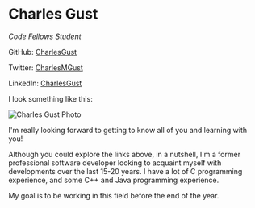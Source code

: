 # Charles Gust
_Code Fellows Student_

GitHub: [CharlesGust](http://github.com/CharlesGust)

Twitter: [CharlesMGust](http://twitter.com/CharlesMGust)

LinkedIn: [CharlesGust](http://linkedin.com/in/CharlesGust)

I look something like this:

![Charles Gust Photo](http://www.charlesgust.com/Lists/Photos/Charles%20Gust.jpg)

I'm really looking forward to getting to know all of you and learning with you!

Although you could explore the links above, in a nutshell, I'm a former professional software developer looking to acquaint myself with developments over the last 15-20 years. I have a lot of C programming experience, and some C++ and Java programming experience.

My goal is to be working in this field before the end of the year.

